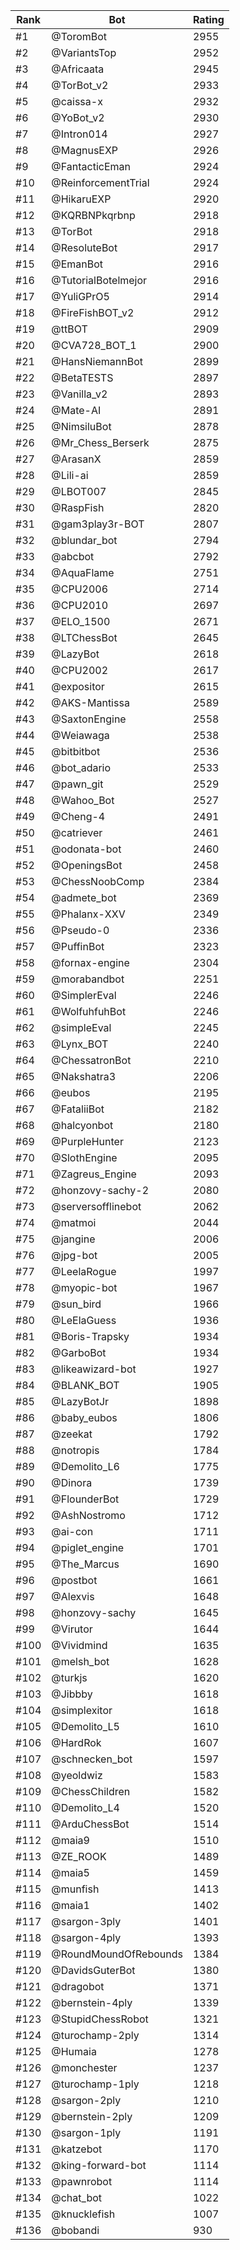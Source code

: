 Rank|Bot|Rating
---|---|---
#1|@ToromBot|2955
#2|@VariantsTop|2952
#3|@Africaata|2945
#4|@TorBot_v2|2933
#5|@caissa-x|2932
#6|@YoBot_v2|2930
#7|@Intron014|2927
#8|@MagnusEXP|2926
#9|@FantacticEman|2924
#10|@ReinforcementTrial|2924
#11|@HikaruEXP|2920
#12|@KQRBNPkqrbnp|2918
#13|@TorBot|2918
#14|@ResoluteBot|2917
#15|@EmanBot|2916
#16|@TutorialBotelmejor|2916
#17|@YuliGPrO5|2914
#18|@FireFishBOT_v2|2912
#19|@ttBOT|2909
#20|@CVA728_BOT_1|2900
#21|@HansNiemannBot|2899
#22|@BetaTESTS|2897
#23|@Vanilla_v2|2893
#24|@Mate-AI|2891
#25|@NimsiluBot|2878
#26|@Mr_Chess_Berserk|2875
#27|@ArasanX|2859
#28|@Lili-ai|2859
#29|@LBOT007|2845
#30|@RaspFish|2820
#31|@gam3play3r-BOT|2807
#32|@blundar_bot|2794
#33|@abcbot|2792
#34|@AquaFlame|2751
#35|@CPU2006|2714
#36|@CPU2010|2697
#37|@ELO_1500|2671
#38|@LTChessBot|2645
#39|@LazyBot|2618
#40|@CPU2002|2617
#41|@expositor|2615
#42|@AKS-Mantissa|2589
#43|@SaxtonEngine|2558
#44|@Weiawaga|2538
#45|@bitbitbot|2536
#46|@bot_adario|2533
#47|@pawn_git|2529
#48|@Wahoo_Bot|2527
#49|@Cheng-4|2491
#50|@catriever|2461
#51|@odonata-bot|2460
#52|@OpeningsBot|2458
#53|@ChessNoobComp|2384
#54|@admete_bot|2369
#55|@Phalanx-XXV|2349
#56|@Pseudo-0|2336
#57|@PuffinBot|2323
#58|@fornax-engine|2304
#59|@morabandbot|2251
#60|@SimplerEval|2246
#61|@WolfuhfuhBot|2246
#62|@simpleEval|2245
#63|@Lynx_BOT|2240
#64|@ChessatronBot|2210
#65|@Nakshatra3|2206
#66|@eubos|2195
#67|@FataliiBot|2182
#68|@halcyonbot|2180
#69|@PurpleHunter|2123
#70|@SlothEngine|2095
#71|@Zagreus_Engine|2093
#72|@honzovy-sachy-2|2080
#73|@serversofflinebot|2062
#74|@matmoi|2044
#75|@jangine|2006
#76|@jpg-bot|2005
#77|@LeelaRogue|1997
#78|@myopic-bot|1967
#79|@sun_bird|1966
#80|@LeElaGuess|1936
#81|@Boris-Trapsky|1934
#82|@GarboBot|1934
#83|@likeawizard-bot|1927
#84|@BLANK_BOT|1905
#85|@LazyBotJr|1898
#86|@baby_eubos|1806
#87|@zeekat|1792
#88|@notropis|1784
#89|@Demolito_L6|1775
#90|@Dinora|1739
#91|@FlounderBot|1729
#92|@AshNostromo|1712
#93|@ai-con|1711
#94|@piglet_engine|1701
#95|@The_Marcus|1690
#96|@postbot|1661
#97|@Alexvis|1648
#98|@honzovy-sachy|1645
#99|@Virutor|1644
#100|@Vividmind|1635
#101|@melsh_bot|1628
#102|@turkjs|1620
#103|@Jibbby|1618
#104|@simplexitor|1618
#105|@Demolito_L5|1610
#106|@HardRok|1607
#107|@schnecken_bot|1597
#108|@yeoldwiz|1583
#109|@ChessChildren|1582
#110|@Demolito_L4|1520
#111|@ArduChessBot|1514
#112|@maia9|1510
#113|@ZE_ROOK|1489
#114|@maia5|1459
#115|@munfish|1413
#116|@maia1|1402
#117|@sargon-3ply|1401
#118|@sargon-4ply|1393
#119|@RoundMoundOfRebounds|1384
#120|@DavidsGuterBot|1380
#121|@dragobot|1371
#122|@bernstein-4ply|1339
#123|@StupidChessRobot|1321
#124|@turochamp-2ply|1314
#125|@Humaia|1278
#126|@monchester|1237
#127|@turochamp-1ply|1218
#128|@sargon-2ply|1210
#129|@bernstein-2ply|1209
#130|@sargon-1ply|1191
#131|@katzebot|1170
#132|@king-forward-bot|1114
#133|@pawnrobot|1114
#134|@chat_bot|1022
#135|@knucklefish|1007
#136|@bobandi|930
